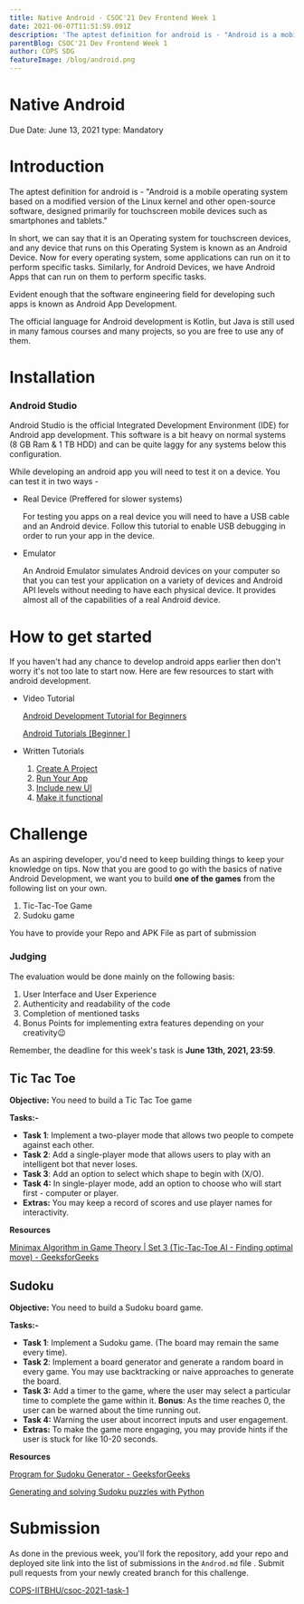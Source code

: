 ```yaml
---
title: Native Android - CSOC'21 Dev Frontend Week 1
date: 2021-06-07T11:51:59.091Z
description: 'The aptest definition for android is - "Android is a mobile operating system based on a modified version of the Linux kernel and other open-source software, designed primarily for touchscreen mobile devices such as smartphones and tablets."'
parentBlog: CSOC'21 Dev Frontend Week 1
author: COPS SDG
featureImage: /blog/android.png
---
```


# Native Android

Due Date: June 13, 2021
type: Mandatory

# Introduction

The aptest definition for android is - "Android is a mobile operating system based on a modified version of the Linux kernel and other open-source software, designed primarily for touchscreen mobile devices such as smartphones and tablets."

In short, we can say that it is an Operating system for touchscreen devices, and any device that runs on this Operating System is known as an Android Device. Now for every operating system, some applications can run on it to perform specific tasks. Similarly, for Android Devices, we have Android Apps that can run on them to perform specific tasks.

Evident enough that the software engineering field for developing such apps is known as Android App Development.

The official language for Android development is Kotlin, but Java is still used in many famous courses and many projects, so you are free to use any of them.

# Installation

### Android Studio

Android Studio is the official Integrated Development Environment (IDE) for Android app development. This software is a bit heavy on normal systems (8 GB Ram & 1 TB HDD) and can be quite laggy for any systems below this configuration.

While developing an android app you will need to test it on a device. You can test it in two ways -

- Real Device (Preffered for slower systems)

  For testing you apps on a real device you will need to have a USB cable and an Android device. Follow this tutorial to enable USB debugging in order to run your app in the device.

- Emulator

  An Android Emulator simulates Android devices on your computer so that you can test your application on a variety of devices and Android API levels without needing to have each physical device. It provides almost all of the capabilities of a real Android device.

# How to get started

If you haven't had any chance to develop android apps earlier then don't worry it's not too late to start now. Here are few resources to start with android development.

- Video Tutorial

  [Android Development Tutorial for Beginners](https://www.youtube.com/playlist?list=PLUcsbZa0qzu3Mri2tL1FzZy-5SX75UJfb)

  [Android Tutorials [Beginner ]](https://www.youtube.com/playlist?list=PLgCYzUzKIBE8TUoCyjomGFqzTFcJ05OaC)

- Written Tutorials
  1. [Create A Project](https://developer.android.com/training/basics/firstapp/creating-project)
  2. [Run Your App](https://developer.android.com/training/basics/firstapp/running-app)
  3. [Include new UI](https://developer.android.com/training/basics/firstapp/building-ui)
  4. [Make it functional](https://developer.android.com/training/basics/firstapp/starting-activity)

# Challenge

As an aspiring developer, you'd need to keep building things to keep your knowledge on tips. Now that you are good to go with the basics of native Android Development, we want you to build **one of the games** from the following list on your own.

1. Tic-Tac-Toe Game
2. Sudoku game

You have to provide your Repo and APK File as part of submission

### **Judging**

The evaluation would be done mainly on the following basis:

1. User Interface and User Experience
2. Authenticity and readability of the code
3. Completion of mentioned tasks
4. Bonus Points for implementing extra features depending on your creativity😉

Remember, the deadline for this week's task is **June 13th, 2021, 23:59**.

## Tic Tac Toe

**Objective:** You need to build a Tic Tac Toe game

**Tasks:-**

- **Task 1**: Implement a two-player mode that allows two people to compete against each other.
- **Task 2**: Add a single-player mode that allows users to play with an intelligent bot that never loses.
- **Task 3**: Add an option to select which shape to begin with (X/O).
- **Task 4:** In single-player mode, add an option to choose who will start first - computer or player.
- **Extras:** You may keep a record of scores and use player names for interactivity.

**Resources**

[Minimax Algorithm in Game Theory | Set 3 (Tic-Tac-Toe AI - Finding optimal move) - GeeksforGeeks](https://www.geeksforgeeks.org/minimax-algorithm-in-game-theory-set-3-tic-tac-toe-ai-finding-optimal-move/)

## Sudoku

**Objective:** You need to build a Sudoku board game.

**Tasks:-**

- **Task 1**: Implement a Sudoku game. (The board may remain the same every time).
- **Task 2**: Implement a board generator and generate a random board in every game. You may use backtracking or naive approaches to generate the board.
- **Task 3:** Add a timer to the game, where the user may select a particular time to complete the game within it. **Bonus**: As the time reaches 0, the user can be warned about the time running out.
- **Task 4:** Warning the user about incorrect inputs and user engagement.
- **Extras:** To make the game more engaging, you may provide hints if the user is stuck for like 10-20 seconds.

**Resources**

[Program for Sudoku Generator - GeeksforGeeks](https://www.geeksforgeeks.org/program-sudoku-generator/)

[Generating and solving Sudoku puzzles with Python](https://lvngd.com/blog/generating-and-solving-sudoku-puzzles-python/)

# Submission

As done in the previous week, you'll fork the repository, add your repo and deployed site link into the list of submissions in the `Androd.md` file . Submit pull requests from your newly created branch for this challenge.

[COPS-IITBHU/csoc-2021-task-1](https://github.com/COPS-IITBHU/csoc-2021-task-1)
